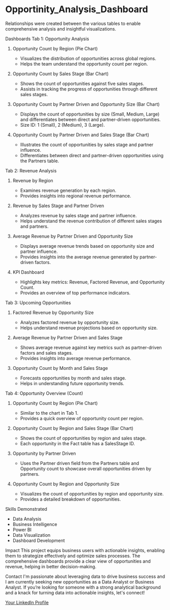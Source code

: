 # Opportinity_Analysis_Dashboard
Relationships were created between the various tables to enable comprehensive analysis and insightful visualizations.

Dashboards
 Tab 1: Opportunity Analysis
1. Opportunity Count by Region (Pie Chart)
   - Visualizes the distribution of opportunities across global regions.
   - Helps the team understand the opportunity count per region.

2. Opportunity Count by Sales Stage (Bar Chart)
   - Shows the count of opportunities against five sales stages.
   - Assists in tracking the progress of opportunities through different sales stages.

3. Opportunity Count by Partner Driven and Opportunity Size (Bar Chart)
   - Displays the count of opportunities by size (Small, Medium, Large) and differentiates between direct and partner-driven opportunities.
   - Size ID: 1 (Small), 2 (Medium), 3 (Large).

4. Opportunity Count by Partner Driven and Sales Stage (Bar Chart)
   - Illustrates the count of opportunities by sales stage and partner influence.
   - Differentiates between direct and partner-driven opportunities using the Partners table.

 Tab 2: Revenue Analysis

1. Revenue by Region
   - Examines revenue generation by each region.
   - Provides insights into regional revenue performance.

2. Revenue by Sales Stage and Partner Driven
   - Analyzes revenue by sales stage and partner influence.
   - Helps understand the revenue contribution of different sales stages and partners.

3. Average Revenue by Partner Driven and Opportunity Size
   - Displays average revenue trends based on opportunity size and partner influence.
   - Provides insights into the average revenue generated by partner-driven factors.

4. KPI Dashboard
   - Highlights key metrics: Revenue, Factored Revenue, and Opportunity Count.
   - Provides an overview of top performance indicators.

 Tab 3: Upcoming Opportunities

1. Factored Revenue by Opportunity Size
   - Analyzes factored revenue by opportunity size.
   - Helps understand revenue projections based on opportunity size.

2. Average Revenue by Partner Driven and Sales Stage
   - Shows average revenue against key metrics such as partner-driven factors and sales stages.
   - Provides insights into average revenue performance.

3. Opportunity Count by Month and Sales Stage
   - Forecasts opportunities by month and sales stage.
   - Helps in understanding future opportunity trends.

 Tab 4: Opportunity Overview (Count)

1. Opportunity Count by Region (Pie Chart)
   - Similar to the chart in Tab 1.
   - Provides a quick overview of opportunity count per region.

2. Opportunity Count by Region and Sales Stage (Bar Chart)
   - Shows the count of opportunities by region and sales stage.
   - Each opportunity in the Fact table has a SalesStage ID.

3. Opportunity by Partner Driven
   - Uses the Partner driven field from the Partners table and Opportunity count to showcase overall opportunities driven by partners.

4. Opportunity Count by Region and Opportunity Size
   - Visualizes the count of opportunities by region and opportunity size.
   - Provides a detailed breakdown of opportunities.

Skills Demonstrated

- Data Analysis
- Business Intelligence
- Power BI
- Data Visualization
- Dashboard Development

 Impact
This project equips business users with actionable insights, enabling them to strategize effectively and optimize sales processes. The comprehensive dashboards provide a clear view of opportunities and revenue, helping in better decision-making.

Contact
I'm passionate about leveraging data to drive business success and I am currently seeking new opportunities as a Data Analyst or Business Analyst. If you’re looking for someone with a strong analytical background and a knack for turning data into actionable insights, let's connect!

[Your LinkedIn Profile](https://www.linkedin.com/in/ayur-mahendra-754518148)
